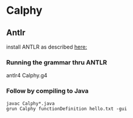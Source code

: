 # Calphy

## Antlr
install ANTLR as described [here:](https://theantlrguy.atlassian.net/wiki/display/ANTLR4/Getting+Started+with+ANTLR+v4)

### Running the grammar thru ANTLR
antlr4 Calphy.g4

### Follow by compiling to Java
```
javac Calphy*.java
grun Calphy functionDefinition hello.txt -gui
```

